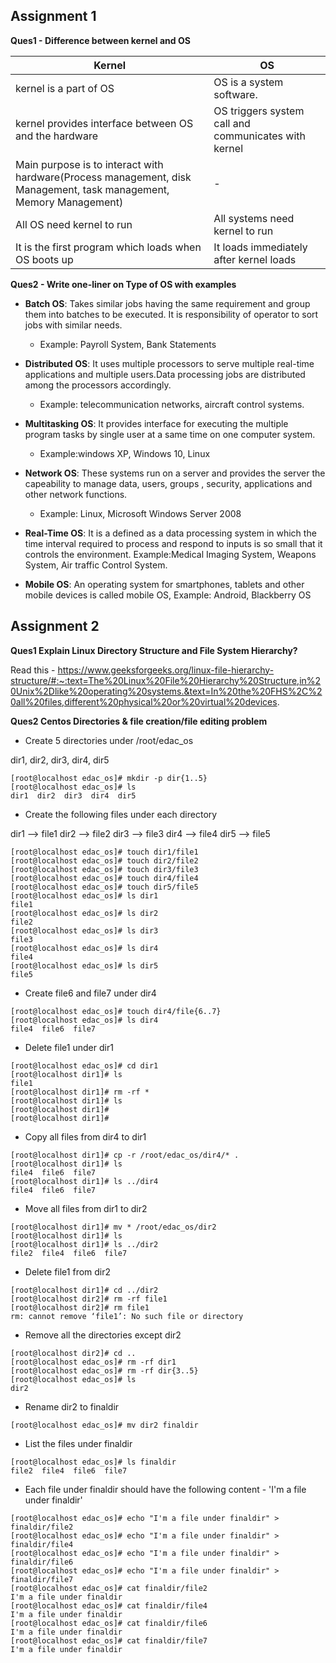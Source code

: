 ##  Assignment 1

**Ques1 - Difference between kernel and OS** 

|**Kernel**|**OS**|
|-------------------|---------------|
|kernel is a part of OS|OS is a system software.|
|kernel provides interface between OS and the hardware|OS triggers system call and communicates with kernel|
|Main purpose is to interact with hardware(Process management, disk Management, task management, Memory Management)|-|
|All OS need kernel to run|All systems need kernel to run|
It is the first program which loads when OS boots up|It loads immediately after kernel loads|

**Ques2 - Write one-liner on Type of OS with examples**

*   **Batch OS**: Takes similar jobs having the same requirement and group them into batches to be executed. It is responsibility of operator to sort jobs with similar needs. 
	*	Example: Payroll System, Bank Statements

*   **Distributed OS**: It uses multiple processors to serve multiple real-time applications and multiple users.Data processing jobs are distributed among the processors accordingly.
	*	Example:  telecommunication networks, aircraft control systems.

*   **Multitasking OS**: It provides interface for executing the multiple program tasks by single user at a same time on one computer system.
	*	Example:windows XP, Windows 10, Linux

*   **Network OS**: These systems run on a server and provides the server the capeability to manage data, users, groups , security, applications and other network functions.
	*	Example: Linux, Microsoft Windows Server 2008

*   **Real-Time OS**: It is a defined as a data processing system in which the time interval required to process and respond to inputs is so small
that it controls the environment.
Example:Medical Imaging System, Weapons System, Air traffic Control System.

*   **Mobile OS**: An operating system for smartphones, tablets and other mobile devices is called mobile OS,
Example: Android, Blackberry OS

##	Assignment 2

**Ques1 Explain Linux Directory Structure and File System Hierarchy?**

Read this - https://www.geeksforgeeks.org/linux-file-hierarchy-structure/#:~:text=The%20Linux%20File%20Hierarchy%20Structure,in%20Unix%2Dlike%20operating%20systems.&text=In%20the%20FHS%2C%20all%20files,different%20physical%20or%20virtual%20devices.

**Ques2 Centos Directories & file creation/file editing problem**

*	Create 5 directories under /root/edac_os

dir1, dir2, dir3, dir4, dir5

```
[root@localhost edac_os]# mkdir -p dir{1..5}
[root@localhost edac_os]# ls
dir1  dir2  dir3  dir4  dir5
```
*	Create the following files under each directory

dir1 --> file1
dir2 --> file2
dir3 --> file3
dir4 --> file4
dir5 --> file5

```
[root@localhost edac_os]# touch dir1/file1
[root@localhost edac_os]# touch dir2/file2
[root@localhost edac_os]# touch dir3/file3
[root@localhost edac_os]# touch dir4/file4
[root@localhost edac_os]# touch dir5/file5
[root@localhost edac_os]# ls dir1
file1
[root@localhost edac_os]# ls dir2
file2
[root@localhost edac_os]# ls dir3
file3
[root@localhost edac_os]# ls dir4
file4
[root@localhost edac_os]# ls dir5
file5
```

*	Create file6 and file7 under dir4
```
[root@localhost edac_os]# touch dir4/file{6..7}
[root@localhost edac_os]# ls dir4
file4  file6  file7
```
*	Delete file1 under dir1
```
[root@localhost edac_os]# cd dir1
[root@localhost dir1]# ls
file1
[root@localhost dir1]# rm -rf *
[root@localhost dir1]# ls
[root@localhost dir1]# 
[root@localhost dir1]# 
```

*	Copy all files from dir4 to dir1
```
[root@localhost dir1]# cp -r /root/edac_os/dir4/* .
[root@localhost dir1]# ls
file4  file6  file7
[root@localhost dir1]# ls ../dir4
file4  file6  file7
```

*	Move all files from dir1 to dir2
```
[root@localhost dir1]# mv * /root/edac_os/dir2
[root@localhost dir1]# ls
[root@localhost dir1]# ls ../dir2
file2  file4  file6  file7
```

*	Delete file1 from dir2
```
[root@localhost dir1]# cd ../dir2
[root@localhost dir2]# rm -rf file1
[root@localhost dir2]# rm file1
rm: cannot remove ‘file1’: No such file or directory
```

*	Remove all the directories except dir2
```
[root@localhost dir2]# cd ..
[root@localhost edac_os]# rm -rf dir1
[root@localhost edac_os]# rm -rf dir{3..5}
[root@localhost edac_os]# ls
dir2
```

*	Rename dir2 to finaldir
```
[root@localhost edac_os]# mv dir2 finaldir
```

*	List the files under finaldir
```
[root@localhost edac_os]# ls finaldir
file2  file4  file6  file7
```

*	Each file under finaldir should have the following content - 'I'm a file under finaldir'
```
[root@localhost edac_os]# echo "I'm a file under finaldir" > finaldir/file2
[root@localhost edac_os]# echo "I'm a file under finaldir" > finaldir/file4
[root@localhost edac_os]# echo "I'm a file under finaldir" > finaldir/file6
[root@localhost edac_os]# echo "I'm a file under finaldir" > finaldir/file7
[root@localhost edac_os]# cat finaldir/file2
I'm a file under finaldir
[root@localhost edac_os]# cat finaldir/file4
I'm a file under finaldir
[root@localhost edac_os]# cat finaldir/file6
I'm a file under finaldir
[root@localhost edac_os]# cat finaldir/file7
I'm a file under finaldir
```

